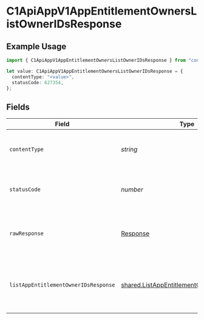 # C1ApiAppV1AppEntitlementOwnersListOwnerIDsResponse

## Example Usage

```typescript
import { C1ApiAppV1AppEntitlementOwnersListOwnerIDsResponse } from "conductorone-sdk-typescript/sdk/models/operations";

let value: C1ApiAppV1AppEntitlementOwnersListOwnerIDsResponse = {
  contentType: "<value>",
  statusCode: 627354,
};
```

## Fields

| Field                                                                                                         | Type                                                                                                          | Required                                                                                                      | Description                                                                                                   |
| ------------------------------------------------------------------------------------------------------------- | ------------------------------------------------------------------------------------------------------------- | ------------------------------------------------------------------------------------------------------------- | ------------------------------------------------------------------------------------------------------------- |
| `contentType`                                                                                                 | *string*                                                                                                      | :heavy_check_mark:                                                                                            | HTTP response content type for this operation                                                                 |
| `statusCode`                                                                                                  | *number*                                                                                                      | :heavy_check_mark:                                                                                            | HTTP response status code for this operation                                                                  |
| `rawResponse`                                                                                                 | [Response](https://developer.mozilla.org/en-US/docs/Web/API/Response)                                         | :heavy_check_mark:                                                                                            | Raw HTTP response; suitable for custom response parsing                                                       |
| `listAppEntitlementOwnerIDsResponse`                                                                          | [shared.ListAppEntitlementOwnerIDsResponse](../../../sdk/models/shared/listappentitlementowneridsresponse.md) | :heavy_minus_sign:                                                                                            | The response message for listing app entitlement owners IDs.                                                  |